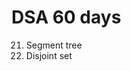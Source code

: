 # DSA 60 days 

<!-- 
<hr>
Starting from Algorithms to dynamic programming

<hr><center>
-> Each day 5 problems <br>
-> July 12 - September 10 <br>
-> For beginners and intermediates <br></center>
<hr>
<img src="Sushreesatarupa/DSA-60DAYS/IMG_20210710_014552.jpg">
 -->
 
 21. Segment tree
22. Disjoint set
